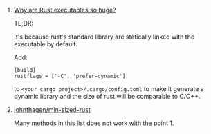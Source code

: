  1. [Why are Rust executables so huge?](https://stackoverflow.com/questions/29008127/why-are-rust-executables-so-huge)
    
    TL;DR:
    
    It's because rust's standard library are statically linked with the executable by default.
    
    Add:
    
    ```
    [build]
    rustflags = ['-C', 'prefer-dynamic']
    ```
    
    to `<your cargo project>/.cargo/config.toml` to make it generate a dynamic library and the size of rust
    will be comparable to C/C++.
    
 2. [johnthagen/min-sized-rust](https://github.com/johnthagen/min-sized-rust)
    
    Many methods in this list does not work with the point 1.
